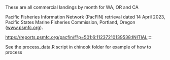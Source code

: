 These are all commercial landings by month for WA, OR and CA

Pacific Fisheries Information Network (PacFIN) retrieval dated 14 April 2023, Pacific States Marine Fisheries Commission, Portland, Oregon (www.psmfc.org).

https://reports.psmfc.org/pacfin/f?p=501:6:11237210139538:INITIAL::::

See the process_data.R script in chinook folder for example of how to process
